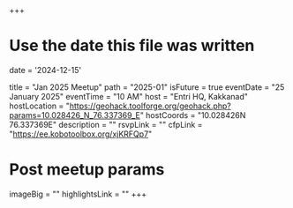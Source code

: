 +++
# Use the date this file was written
date = '2024-12-15'

title = "Jan 2025 Meetup"
path = "2025-01"
isFuture = true
eventDate = "25 January 2025"
eventTime = "10 AM"
host = "Entri HQ, Kakkanad"
hostLocation = "https://geohack.toolforge.org/geohack.php?params=10.028426_N_76.337369_E"
hostCoords = "10.028426N 76.337369E"
description = ""
rsvpLink = ""
cfpLink = "https://ee.kobotoolbox.org/xjKRFQp7"

# Post meetup params
imageBig = ""
highlightsLink = ""
+++
